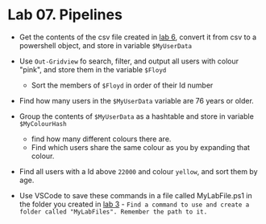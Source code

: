 # Lab 07. Pipelines

- Get the contents of the csv file created in [lab 6](../06.%20Text%20and%20Files/Lab.md), convert it from csv to a powershell object, and store in variable `$MyUserData`

- Use `Out-Gridview` fo search, filter, and output all users with colour "pink", and store them in the variable `$Floyd`
  - Sort the members of `$Floyd` in order of their Id number

- Find how many users in the `$MyUserData` variable are 76 years or older.

- Group the contents of `$MyUserData` as a hashtable and store in variable `$MyColourHash`
  - find how many different colours there are.
  - Find which users share the same colour as you by expanding that colour.

- Find all users with a Id above `22000` and colour `yellow`, and sort them by age.

- Use VSCode to save these commands in a file called MyLabFile.ps1 in the folder you created in [lab  3](../03.%20Commands%20and%20Methods/Lab.md) - `Find a command to use and create a folder called "MyLabFiles". Remember the path to it.`
